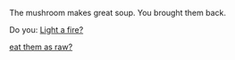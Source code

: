 The mushroom makes great soup. You brought them back.

Do you:
[Light a fire?](../../light-fire/fire.md)

[eat them as raw?](../../super-man/save-the-word.md)
